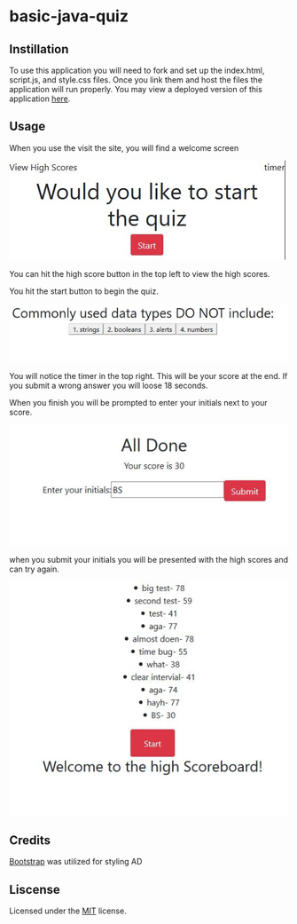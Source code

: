 # basic-java-quiz

## Instillation 

To  use this application you will need to fork and set up the index.html, script.js, and style.css files. Once you link them and host the files the application will run properly. You may view a deployed version of this application [here](https://bcshanken.github.io/basic-java-quiz/).
## Usage

When you use the visit the site, you will find a welcome screen

![Welcome Screen](https://github.com/bcshanken/basic-java-quiz/blob/master/Assets/welcomeScreen.JPG?raw=true)

You can hit the high score button in the top left to view the high scores.

You hit the start button to begin the quiz. 

![Quiz Question](https://github.com/bcshanken/basic-java-quiz/blob/master/Assets/questionExample.JPG?raw=true)

You will notice the timer in the top right. This will be your score at the end. If you submit a wrong answer you will loose 18 seconds.

When you finish you will be prompted to enter your initials next to your score.

![Your Score](https://github.com/bcshanken/basic-java-quiz/blob/master/Assets/YourScore.JPG?raw=true)

when you submit your initials you will be presented with the high scores and can try again.

![High Score](https://github.com/bcshanken/basic-java-quiz/blob/master/Assets/HighScores.JPG?raw=true)

## Credits

[Bootstrap](https://getbootstrap.com/) was utilized for styling
AD 

## Liscense

Licensed under the <a href="https://github.com/bcshanken/agencywork/blob/master/liscense.txt">MIT</a> license.